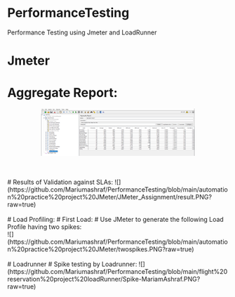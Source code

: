 # PerformanceTesting
Performance Testing using Jmeter and LoadRunner
<br/>
# Jmeter
# Aggregate Report:
<p align="center">
  <img src=https://github.com/Mariumashraf/PerformanceTesting/blob/main/automation%20practice%20project%20JMeter/JMeter_Assignment/aggregate%20report.PNG width="350">

</p>

<br/>
<br/>
# Results of Validation against SLAs:
![](https://github.com/Mariumashraf/PerformanceTesting/blob/main/automation%20practice%20project%20JMeter/JMeter_Assignment/result.PNG?raw=true)

<br/>
<br/>
# Load Profiling:
# First Load:
# Use JMeter to generate the following Load Profile having two spikes:
<br/>
![](https://github.com/Mariumashraf/PerformanceTesting/blob/main/automation%20practice%20project%20JMeter/twospikes.PNG?raw=true)

<br/>
<br/>
# Loadrunner
# Spike testing by Loadrunner:
![](https://github.com/Mariumashraf/PerformanceTesting/blob/main/flight%20reservation%20project%20loadRunner/Spike-MariamAshraf.PNG?raw=true)




